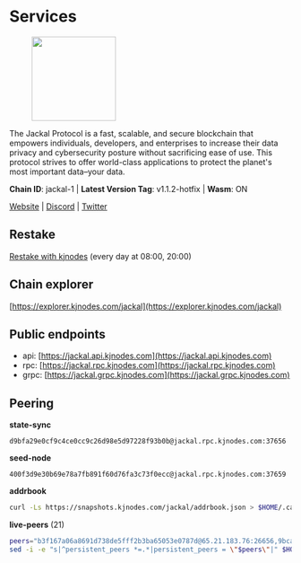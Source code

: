 # Services

<figure><img src="https://raw.githubusercontent.com/kj89/testnet_manuals/main/pingpub/logos/jackal.png" width="150" alt=""><figcaption></figcaption></figure>

The Jackal Protocol is a fast, scalable, and secure blockchain that empowers  individuals, developers, and enterprises to increase their data privacy and  cybersecurity posture without sacrificing ease of use. This protocol strives  to offer world-class applications to protect the planet's most important data–your data.

**Chain ID**: jackal-1 | **Latest Version Tag**: v1.1.2-hotfix | **Wasm**: ON

[Website](https://jackalprotocol.com) | [Discord](https://discord.com/invite/5GKym3p6rj) | [Twitter](https://twitter.com/Jackal_Protocol)

## Restake

[Restake with kjnodes](https://restake.app/jackal/jklvaloper1tr3wm3mdkz0tda6t7vavqnn7fe2g4un0f67xmt) (every day at 08:00, 20:00)
## Chain explorer
[https://explorer.kjnodes.com/jackal](https://explorer.kjnodes.com/jackal)

## Public endpoints

* api: [https://jackal.api.kjnodes.com](https://jackal.api.kjnodes.com)
* rpc: [https://jackal.rpc.kjnodes.com](https://jackal.rpc.kjnodes.com)
* grpc: [https://jackal.grpc.kjnodes.com](https://jackal.grpc.kjnodes.com)

## Peering

**state-sync**

```text
d9bfa29e0cf9c4ce0cc9c26d98e5d97228f93b0b@jackal.rpc.kjnodes.com:37656
```

**seed-node**

```text
400f3d9e30b69e78a7fb891f60d76fa3c73f0ecc@jackal.rpc.kjnodes.com:37659
```

**addrbook**
```bash
curl -Ls https://snapshots.kjnodes.com/jackal/addrbook.json > $HOME/.canine/config/addrbook.json
```

**live-peers** (21)
```bash
peers="b3f167a06a8691d738de5fff2b3ba65053e0787d@65.21.183.76:26656,9bcaee1ad957fa75f60a6dd9d8870e53220794a9@104.37.187.214:60756,c2842c76779913e05fa4256e3caab852e1782951@202.61.194.254:60756,d9bfa29e0cf9c4ce0cc9c26d98e5d97228f93b0b@65.109.88.38:37656,11c23c5341d0ac69f9ebb3be9afa7fe0e134ece0@94.79.54.137:28656,a79da224ad9d4501dbf1d547986ebec55d56b951@135.181.128.114:17556,ebc272824924ea1a27ea3183dd0b9ba713494f83@95.214.52.139:26906,55df88ae25223565af42ccd6b3b558b8e70bba31@213.239.216.252:26656,d9abd1dd5bf7c57461f0476c61e28bac879430a2@141.94.109.71:10556,6852add4eaa027707a6000c78ea9e7cde81b058f@18.118.26.4:26656,dbec14a10d43c25d77ee9987a985652fa4e6344a@131.153.59.6:26656,ee2ef67b49cbc7b4af7ff0b7321870a5d9ae69a5@65.108.138.80:17556,e2172f53b4c59ed157d97802dc6b5ae8b17d3bb1@109.236.81.221:46656,7574e0ab179fc6cc47ac89284f4641790218540e@18.163.165.245:26626,4fa82212d657a171b1f4d3f21da33041f5cff9f9@65.21.88.172:31656,753d35e39ad1f6f2fbf0f406a0c4f2bee3c4c7d0@135.181.153.228:56656,588e509e3a8c1dc4ba938779bf569cd9f6f0f4be@212.23.222.109:26256,1f30e644ddd8edf310cbd9be4ac07b604eed581e@66.85.143.242:26676,26b6255375a592c3b0664bd474a6975f468c3785@88.99.164.158:11126,0985977a794b298e7ef990fe344d572c60c453b1@172.105.72.158:26656,ac6e9b3fc2d18f51aa8d6f98bae9e05acfac97e1@176.42.25.134:26656"
sed -i -e "s|^persistent_peers *=.*|persistent_peers = \"$peers\"|" $HOME/.canine/config/config.toml
```
